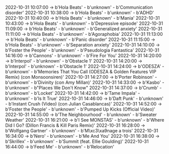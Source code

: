 2022-10-31 10:07:00 -> b'Hola Beats' - b'unknown' - b'Communication disorder'
2022-10-31 10:38:00 -> b'Hola Beats' - b'unknown' - b'ADHD'
2022-10-31 10:40:00 -> b'Hola Beats' - b'unknown' - b'Mania'
2022-10-31 10:43:00 -> b'Hola Beats' - b'unknown' - b'Depressive episode'
2022-10-31 11:09:00 -> b'Hola Beats' - b'unknown' - b'Generalized anxiety'
2022-10-31 11:11:00 -> b'Hola Beats' - b'unknown' - b'Agoraphobia'
2022-10-31 11:13:00 -> b'Hola Beats' - b'unknown' - b'Panic disorder'
2022-10-31 11:15:00 -> b'Hola Beats' - b'unknown' - b'Separation anxiety'
2022-10-31 14:10:00 -> b'Foster the People' - b'unknown' - b'Pseudologia Fantastica'
2022-10-31 14:16:00 -> b'Cannons' - b'unknown' - b'Fire For You'
2022-10-31 14:20:00 -> b'Interpol' - b'unknown' - b'Obstacle 1'
2022-10-31 14:20:00 -> b'Interpol' - b'unknown' - b'Obstacle 1'
2022-10-31 14:24:00 -> b'ODESZA' - b'unknown' - b'Memories That You Call (ODESZA & Golden Features VIP Remix) (con Monsoonsiren)'
2022-10-31 14:27:00 -> b'Porter Robinson' - b'unknown' - b'Divinity (con Amy Millan)'
2022-10-31 14:33:00 -> b'Kasbo' - b'unknown' - b"Places We Don't Know"
2022-10-31 14:37:00 -> b'Crumb' - b'unknown' - b'Locket'
2022-10-31 14:42:00 -> b'Tame Impala' - b'unknown' - b'Is It True'
2022-10-31 14:46:00 -> b'Daft Punk' - b'unknown' - b'Instant Crush (Video) (con Julian Casablancas)'
2022-10-31 14:52:00 -> b'Foster the People' - b'unknown' - b'Pumped Up Kicks (Official Video)'
2022-10-31 14:55:00 -> b'The Neighbourhood' - b'unknown' - b'Sweater Weather'
2022-10-31 16:21:00 -> b'I See MONSTAS' - b'unknown' - b'Where Did I Go? (Dillon Francis & Kill Paris Remix)'
2022-10-31 16:28:00 -> b'Wolfgang Gartner' - b'unknown' - b'M\xc3\xa9nage a trois'
2022-10-31 16:34:00 -> b'Nero' - b'unknown' - b'Me And You'
2022-10-31 16:38:00 -> b'Skrillex' - b'unknown' - b'Summit (feat. Ellie Goulding)'
2022-10-31 16:44:00 -> b'Feed Me' - b'unknown' - b'Relocation'

